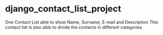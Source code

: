 # django_contact_list_project
 One Contact List able to show Name, Surname, E-mail and Description
 This contact list is also able to divide the contacts in different categories
